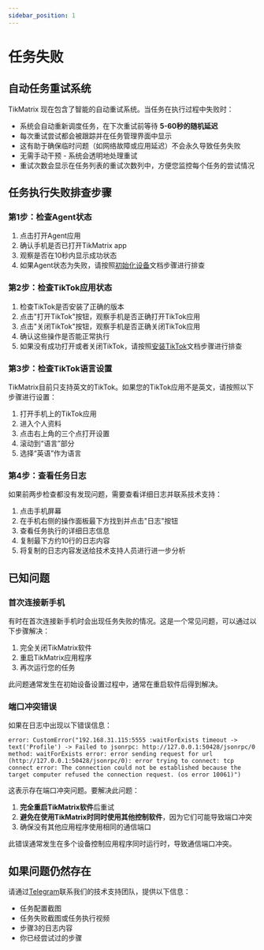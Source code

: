 ```yaml
---
sidebar_position: 1
---
```


# 任务失败

## 自动任务重试系统

TikMatrix 现在包含了智能的自动重试系统。当任务在执行过程中失败时：

- 系统会自动重新调度任务，在下次重试前等待 **5-60秒的随机延迟**
- 每次重试尝试都会被跟踪并在任务管理界面中显示
- 这有助于确保临时问题（如网络故障或应用延迟）不会永久导致任务失败
- 无需手动干预 - 系统会透明地处理重试
- 重试次数会显示在任务列表的重试次数列中，方便您监控每个任务的尝试情况

## 任务执行失败排查步骤

### 第1步：检查Agent状态

1. 点击打开Agent应用
2. 确认手机是否已打开TikMatrix app
3. 观察是否在10秒内显示成功状态
4. 如果Agent状态为失败，请按照[初始化设备](../tutorial-basics/2.init-device.md)文档步骤进行排查

### 第2步：检查TikTok应用状态

1. 检查TikTok是否安装了正确的版本
2. 点击"打开TikTok"按钮，观察手机是否正确打开TikTok应用
3. 点击"关闭TikTok"按钮，观察手机是否正确关闭TikTok应用
4. 确认这些操作是否能正常执行
5. 如果没有成功打开或者关闭TikTok，请按照[安装TikTok](../tutorial-basics/3.install-tiktok.md)文档步骤进行排查

### 第3步：检查TikTok语言设置

TikMatrix目前只支持英文的TikTok。如果您的TikTok应用不是英文，请按照以下步骤进行设置：

1. 打开手机上的TikTok应用
2. 进入个人资料
3. 点击右上角的三个点打开设置
4. 滚动到“语言”部分
5. 选择“英语”作为语言

### 第4步：查看任务日志

如果前两步检查都没有发现问题，需要查看详细日志并联系技术支持：

1. 点击手机屏幕
2. 在手机右侧的操作面板最下方找到并点击"日志"按钮
3. 查看任务执行的详细日志信息
4. 复制最下方约10行的日志内容
5. 将复制的日志内容发送给技术支持人员进行进一步分析

## 已知问题

### 首次连接新手机

有时在首次连接新手机时会出现任务失败的情况。这是一个常见问题，可以通过以下步骤解决：

1. 完全关闭TikMatrix软件
2. 重启TikMatrix应用程序
3. 再次运行您的任务

此问题通常发生在初始设备设置过程中，通常在重启软件后得到解决。

### 端口冲突错误

如果在日志中出现以下错误信息：

```text
error: CustomError("192.168.31.115:5555 :waitForExists timeout -> text('Profile') -> Failed to jsonrpc: http://127.0.0.1:50428/jsonrpc/0 method: waitForExists error: error sending request for url (http://127.0.0.1:50428/jsonrpc/0): error trying to connect: tcp connect error: The connection could not be established because the target computer refused the connection request. (os error 10061)")
```

这表示存在端口冲突问题。要解决此问题：

1. **完全重启TikMatrix软件**后重试
2. **避免在使用TikMatrix时同时使用其他控制软件**，因为它们可能导致端口冲突
3. 确保没有其他应用程序使用相同的通信端口

此错误通常发生在多个设备控制应用程序同时运行时，导致通信端口冲突。

## 如果问题仍然存在

请通过[Telegram](https://t.me/tikmatrix_agent_bot)联系我们的技术支持团队，提供以下信息：

- 任务配置截图
- 任务失败截图或任务执行视频
- 步骤3的日志内容
- 你已经尝试过的步骤
